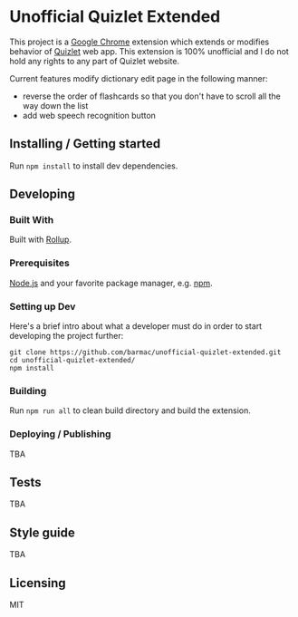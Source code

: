 # Unofficial Quizlet Extended

This project is a [Google Chrome](https://www.google.com/chrome/) extension which extends or modifies behavior of [Quizlet](https://quizlet.com) web app. This extension is 100% unofficial and I do not hold any rights to any part of Quizlet website.

Current features modify dictionary edit page in the following manner:

* reverse the order of flashcards so that you don't have to scroll all the way down the list
* add web speech recognition button

## Installing / Getting started

Run `npm install` to install dev dependencies.

## Developing

### Built With

Built with [Rollup](https://github.com/rollup/rollup).

### Prerequisites

[Node.js](https://nodejs.org) and your favorite package manager, e.g. [npm](https://www.npmjs.com/).

### Setting up Dev

Here's a brief intro about what a developer must do in order to start developing
the project further:

```shell
git clone https://github.com/barmac/unofficial-quizlet-extended.git
cd unofficial-quizlet-extended/
npm install
```

### Building

Run `npm run all` to clean build directory and build the extension.

### Deploying / Publishing

TBA

## Tests

TBA

## Style guide

TBA

## Licensing

MIT
